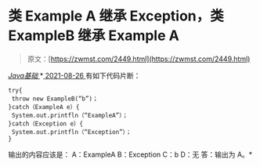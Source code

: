 <!--yml
category: 未分类
date: 0001-01-01 00:00:00
--->

# 类 Example A 继承 Exception，类 ExampleB 继承 Example A

> 原文：[https://zwmst.com/2449.html](https://zwmst.com/2449.html)

   [ *Java基础* ](https://zwmst.com/java%e5%9f%ba%e7%a1%80)*[ <time datetime="2021-08-26T10:45:38+08:00"> 2021-08-26 </time> ](https://zwmst.com/2449.html)  有如下代码片断：

```
try{ 
 throw new ExampleB(“b”)； 
}catch（ExampleA e）{ 
 System.out.printfln（“ExampleA”）； 
}catch（Exception e）{ 
 System.out.printfln（“Exception”）； 
} 
```

输出的内容应该是：
A：ExampleA
B：Exception
C：b
D：无
答：输出为 A。*